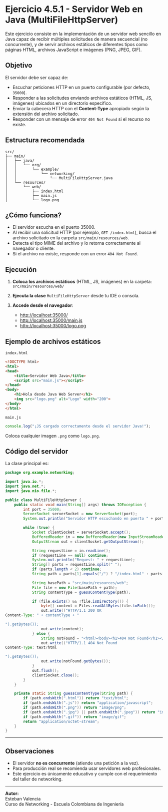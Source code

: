
# Ejercicio 4.5.1 - Servidor Web en Java (MultiFileHttpServer)

Este ejercicio consiste en la implementación de un servidor web sencillo en Java capaz de recibir múltiples solicitudes de manera secuencial (no concurrente), y de servir archivos estáticos de diferentes tipos como páginas HTML, archivos JavaScript e imágenes (PNG, JPEG, GIF).

## Objetivo

El servidor debe ser capaz de:
- Escuchar peticiones HTTP en un puerto configurable (por defecto, `35000`).
- Responder a las solicitudes enviando archivos estáticos (HTML, JS, imágenes) ubicados en un directorio específico.
- Enviar la cabecera HTTP con el **Content-Type** apropiado según la extensión del archivo solicitado.
- Responder con un mensaje de error `404 Not Found` si el recurso no existe.

## Estructura recomendada

```
src/
├── main/
│   ├── java/
│   │   └── org/
│   │       └── example/
│   │           └── networking/
│   │               └── MultiFileHttpServer.java
│   └── resources/
│       └── web/
│           ├── index.html
│           ├── main.js
│           └── logo.png
```

## ¿Cómo funciona?

- El servidor escucha en el puerto 35000.
- Al recibir una solicitud HTTP (por ejemplo, `GET /index.html`), busca el archivo solicitado en la carpeta `src/main/resources/web`.
- Detecta el tipo MIME del archivo y lo retorna correctamente al navegador o cliente.
- Si el archivo no existe, responde con un error `404 Not Found`.

## Ejecución

1. **Coloca los archivos estáticos** (HTML, JS, imágenes) en la carpeta:  
   `src/main/resources/web/`

2. **Ejecuta la clase** `MultiFileHttpServer` desde tu IDE o consola.

3. **Accede desde el navegador**:
    - [http://localhost:35000/](http://localhost:35000/)
    - [http://localhost:35000/main.js](http://localhost:35000/main.js)
    - [http://localhost:35000/logo.png](http://localhost:35000/logo.png)

## Ejemplo de archivos estáticos

`index.html`
```html
<!DOCTYPE html>
<html>
<head>
    <title>Servidor Web Java</title>
    <script src="main.js"></script>
</head>
<body>
    <h1>Hola desde Java Web Server</h1>
    <img src="logo.png" alt="Logo" width="200">
</body>
</html>
```

`main.js`
```js
console.log("¡JS cargado correctamente desde el servidor Java!");
```

Coloca cualquier imagen `.png` como `logo.png`.

## Código del servidor

La clase principal es:

```java
package org.example.networking;

import java.io.*;
import java.net.*;
import java.nio.file.*;

public class MultiFileHttpServer {
    public static void main(String[] args) throws IOException {
        int port = 35000;
        ServerSocket serverSocket = new ServerSocket(port);
        System.out.println("Servidor HTTP escuchando en puerto " + port);

        while (true) {
            Socket clientSocket = serverSocket.accept();
            BufferedReader in = new BufferedReader(new InputStreamReader(clientSocket.getInputStream()));
            OutputStream out = clientSocket.getOutputStream();

            String requestLine = in.readLine();
            if (requestLine == null) continue;
            System.out.println("Request: " + requestLine);
            String[] parts = requestLine.split(" ");
            if (parts.length < 2) continue;
            String path = parts[1].equals("/") ? "/index.html" : parts[1];

            String basePath = "src/main/resources/web";
            File file = new File(basePath + path);
            String contentType = guessContentType(path);

            if (file.exists() && !file.isDirectory()) {
                byte[] content = Files.readAllBytes(file.toPath());
                out.write(("HTTP/1.1 200 OK
Content-Type: " + contentType + "

").getBytes());
                out.write(content);
            } else {
                String notFound = "<html><body><h1>404 Not Found</h1></body></html>";
                out.write(("HTTP/1.1 404 Not Found
Content-Type: text/html

").getBytes());
                out.write(notFound.getBytes());
            }
            out.flush();
            clientSocket.close();
        }
    }

    private static String guessContentType(String path) {
        if (path.endsWith(".html")) return "text/html";
        if (path.endsWith(".js")) return "application/javascript";
        if (path.endsWith(".png")) return "image/png";
        if (path.endsWith(".jpg") || path.endsWith(".jpeg")) return "image/jpeg";
        if (path.endsWith(".gif")) return "image/gif";
        return "application/octet-stream";
    }
}
```

---

## Observaciones

- El servidor **no es concurrente** (atiende una petición a la vez).
- Para producción real se recomienda usar servidores web profesionales.
- Este ejercicio es únicamente educativo y cumple con el requerimiento del taller de networking.

---

**Autor:**  
Esteban Valencia  
Curso de Networking - Escuela Colombiana de Ingeniería

